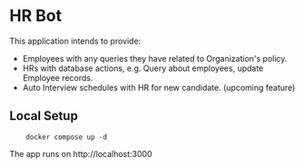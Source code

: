 # HR Bot

This application intends to provide:

- Employees with any queries they have related to Organization's policy.
- HRs with database actions, e.g. Query about employees, update Employee records.
- Auto Interview schedules with HR for new candidate. (upcoming feature)

## Local Setup

```
    docker compose up -d
```

The app runs on http://localhost:3000
